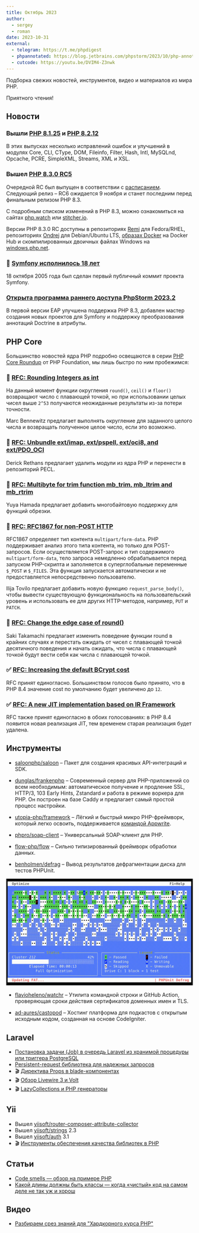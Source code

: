 ```yaml
---
title: Октябрь 2023
author:
  - sergey
  - roman
date: 2023-10-31
external:
  - telegram: https://t.me/phpdigest
  - phpannotated: https://blog.jetbrains.com/phpstorm/2023/10/php-annotated-october-2023/
  - cutcode: https://youtu.be/DVIM4-Z3nwk
---
```


Подборка свежих новостей, инструментов, видео и материалов из мира PHP.

Приятного чтения!

## Новости

### Вышли [PHP 8.1.25](https://www.php.net/ChangeLog-8#8.1.25) и [PHP 8.2.12](https://www.php.net/ChangeLog-8#8.2.12)

В этих выпусках несколько исправлений ошибок и улучшений в модулях Core, CLI, CType, DOM, Fileinfo, Filter, Hash, Intl,
MySQLnd, Opcache, PCRE, SimpleXML, Streams, XML и XSL.

### Вышел [PHP 8.3.0 RC5](https://www.php.net/archive/2023.php#2023-10-26-1)

Очередной RC был выпущен в соответствии с [расписанием](https://wiki.php.net/todo/php83). Следующий релиз – RC6
ожидается 9 ноября и станет последним перед финальным релизом PHP 8.3.

С подробным списком изменений в PHP 8.3, можно ознакомиться на сайтах [php.watch](http://php.watch/)
или [stitcher.io](http://stitcher.io/).

Версии PHP 8.3.0 RC доступны в репозиториях [Remi](https://rpms.remirepo.net/) для Fedora/RHEL,
репозиториях [Ondrej](https://deb.sury.org/#php-packages) для Debian/Ubuntu
LTS, [образах Docker](https://hub.docker.com/_/php/tags?page=1&name=8.3) на Docker Hub и скомпилированных двоичных
файлах Windows на [windows.php.net](http://windows.php.net/).

### 🎂 [Symfony исполнилось 18 лет](https://web.archive.org/web/20080915154420/http://trac.symfony-project.org/changeset/1)

18 октября 2005 года был сделан первый публичный коммит проекта Symfony.

### [Открыта программа раннего доступа PhpStorm 2023.2](https://blog.jetbrains.com/phpstorm/2023/10/the-phpstorm-2023-3-early-access-program-is-now-open/)

В первой версии EAP улучшена поддержка PHP 8.3, добавлен мастер создания новых проектов для Symfony и поддержку
преобразования аннотаций Doctrine в атрибуты.

## PHP Core

Большинство новостей ядра PHP подробно освещаются в
серии [PHP Core Roundup](https://thephp.foundation/blog/tag/roundup/) от PHP Foundation, мы лишь быстро по ним
пробежимся:

### 📣 [RFC: Rounding Integers as int](https://wiki.php.net/rfc/integer-rounding)

На данный момент функции округления `round()`, `ceil()` и `floor()` возвращают число с плавающей точкой, но при
использовании целых чисел выше `2^53` получаются неожиданные результаты из-за потери точности.

Marc Bennewitz предлагает выполнять округление для заданного целого числа и возвращать полученное целое число, если это
возможно.

### 📣 [RFC: Unbundle ext/imap, ext/pspell, ext/oci8, and ext/PDO_OCI](https://wiki.php.net/rfc/unbundle_imap_pspell_oci8)

Derick Rethans предлагает удалить модули из ядра PHP и перенести в репозиторий PECL.

### 📣 [RFC: Multibyte for trim function mb_trim, mb_ltrim and mb_rtrim](https://wiki.php.net/rfc/mb_trim)

Yuya Hamada предлагает добавить многобайтовую поддержку для функций обрезки.

### 📣 [RFC: RFC1867 for non-POST HTTP](https://wiki.php.net/rfc/rfc1867-non-post)

RFC1867 определяет тип контента `multipart/form-data`. PHP поддерживает анализ этого типа контента, но только для
POST-запросов. Если осуществляется POST-запрос и тип содержимого `multipart/form-data`, тело запроса немедленно
обрабатывается перед запуском PHP-скрипта и заполняется в суперглобальные переменные `$_POST` и `$_FILES`. Эта функция
запускается автоматически и не предоставляется непосредственно пользователю.

Ilija Tovilo предлагает добавить новую функцию `request_parse_body()`, чтобы вывести существующую функциональность на
пользовательский уровень и использовать ее для других HTTP-методов, например, `PUT` и `PATCH`.

### 📣 [RFC: Change the edge case of round()](https://wiki.php.net/rfc/change_the_edge_case_of_round)

Saki Takamachi предлагает изменить поведение функции round в крайних случаях и перестать ожидать от чисел с плавающей
точкой десятичного поведения и начать ожидать, что числа с плавающей точкой будут вести себя как числа с плавающей
точкой.

### ✅ [RFC: Increasing the default BCrypt cost](https://wiki.php.net/rfc/bcrypt_cost_2023)

RFC принят единогласно. Большинством голосов было принято, что в PHP 8.4 значение cost по умолчанию будет увеличено
до `12`.

### ✅ [RFC: A new JIT implementation based on IR Framework](https://wiki.php.net/rfc/jit-ir)

RFC также принят единогласно в обоих голосованиях: в PHP 8.4 появится новая реализация JIT, тем временем старая
реализация будет удалена.

## Инструменты

- [saloonphp/saloon](https://github.com/saloonphp/saloon) – Пакет для создания красивых API-интеграций и SDK.

- [dunglas/frankenphp](https://github.com/dunglas/frankenphp) – Современный сервер для PHP-приложений со всем
  необходимым: автоматическое получение и продление SSL, HTTP/3, 103 Early Hints, Zstandard и работа в режиме воркера
  для PHP. Он построен на базе Caddy и предлагает самый простой процесс настройки.

- [utopia-php/framework](https://github.com/utopia-php/framework) – Лёгкий и быстрый микро PHP-фреймворк, который легко
  освоить, поддерживается [командой Appwrite](https://appwrite.io/).

- [phpro/soap-client](https://github.com/phpro/soap-client) – Универсальный SOAP-клиент для PHP.

- [flow-php/flow](https://github.com/flow-php/flow) – Сильно типизированный фреймворк обработки данных.

- [benholmen/defrag](https://github.com/benholmen/defrag) – Вывод результатов дефрагментации диска для тестов PHPUnit.

![](/assets/images/post/2023-october/benholmen-defrag.gif)

- [flavioheleno/watchr](https://github.com/flavioheleno/watchr) – Утилита командной строки и GitHub Action, проверяющая
  сроки действия сертификатов доменных имен и TLS.

- [ad-aures/castopod](https://github.com/ad-aures/castopod) – Хостинг платформа для подкастов с открытым исходным кодом,
  созданная на основе CodeIgniter.

## Laravel

- [Постановка задачи (Job) в очередь Laravel из хранимой процедуры или триггера PostgreSQL](https://habr.com/ru/articles/768136/)
- [Persistent-request библиотека для надежных запросов](https://habr.com/ru/articles/767112/)
- 🎬 [Директива Props в blade-компонентах](https://youtu.be/FepoE5cI-WM)
- 🎬 [Обзор Livewire 3 и Volt](https://youtu.be/7eSQ6AT_gt0)
- 🎬 [LazyCollections и PHP генераторы](https://youtu.be/vkAsNffJ_ZY)

## Yii

- Вышел [yiisoft/router-composer-attribute-collector](https://github.com/yiisoft/router-composer-attribute-collector)
- Вышел [yiisoft/strings](https://github.com/yiisoft/strings) 2.3
- Вышел [yiisoft/auth](https://github.com/yiisoft/auth) 3.1
- 🎬 [Инструменты обеспечения качества библиотек в PHP](https://youtu.be/CiA3L8n8rJI)

## Статьи

- [Code smells — обзор на примере PHP](https://habr.com/ru/articles/768038/)
- [Какой длины должны быть классы — когда «чистый» код на самом деле не так уж и хорош](https://habr.com/ru/companies/beeline_cloud/articles/768878/)

## Видео

- [Разбираем срез знаний для "Хардкорного курса PHP"](https://www.youtube.com/live/8RFgWCdLJ38)